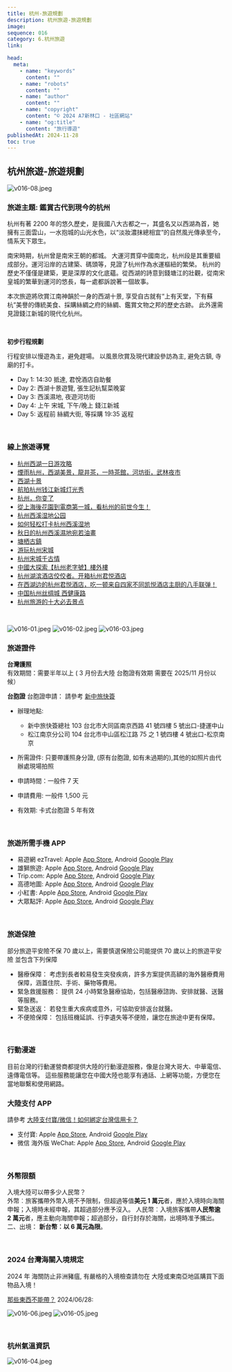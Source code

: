 ```yaml
---
title: 杭州-旅遊規劃
description: 杭州旅遊-旅遊規劃
image:
sequence: 016
category: 6.杭州旅遊
link:

head:
  meta:
    - name: "keywords"
      content: ""
    - name: "robots"
      content: ""
    - name: "author"
      content: ""
    - name: "copyright"
      content: "© 2024 A7新林口 - 社區網站"
    - name: "og:title"
      content: "旅行導遊"
publishedAt: 2024-11-28
toc: true
---
```


## 杭州旅遊-旅遊規劃

![v016-08.jpeg](/images/travel/v016-08.jpeg)

### 旅遊主題: 鑑賞古代到現今的杭州

杭州有著 2200 年的悠久歷史，是我國八大古都之一，其盛名又以西湖為首，她擁有三面雲山，一水抱城的山光水色，以“淡妝濃抹總相宜”的自然風光傳承至今，情系天下眾生。

南宋時期，杭州曾是南宋王朝的都城。 大運河貫穿中國南北，杭州段是其重要組成部分。運河沿岸的古建築、碼頭等，見證了杭州作為水運樞紐的繁榮。 杭州的歷史不僅僅是建築，更是深厚的文化底蘊。從西湖的詩意到錢塘江的壯觀，從南宋皇城的繁華到運河的悠長，每一處都訴說著一個故事。

本次旅遊將欣賞江南神韻於一身的西湖十景, 享受自古就有“上有天堂，下有蘇杭”美譽的傳統美食、採購絲綢之府的絲綢、鑑賞文物之邦的歷史古跡。 此外還需見證錢江新城的現代化杭州。

<br>

**初步行程規劃**

行程安排以慢遊為主，避免趕場。 以風景欣賞及現代建設參訪為主, 避免古鎮, 寺廟的打卡。

- Day 1: 14:30 抵達, 君悅酒店自助餐
- Day 2: 西湖十景遊覽, 張生記杭幫菜晚宴
- Day 3: 西溪濕地, 夜遊河坊街
- Day 4: 上午 宋城, 下午/晚上 錢江新城
- Day 5: 返程前 絲綢大街, 等採購 19:35 返程

<br>

### 線上旅遊導覽

- <a href="https://www.youtube.com/watch?v=ldAOjfIlm58">杭州西湖一日游攻略</a>
- <a href="https://www.youtube.com/watch?v=neCioSiUnhs&list=PL4bmLjCDuNdH-DsMIy5U8aduft07tCLLR&index=5">煙雨杭州，西湖美景，龍井茶，一時茶館，河坊街，武林夜市</a>
- <a href="https://www.youtube.com/watch?v=drLvkRZz6nA&list=PL4bmLjCDuNdH-DsMIy5U8aduft07tCLLR&index=7">西湖十景</a>
- <a href="https://www.youtube.com/watch?v=r-md8ZxRQ58">航拍杭州钱江新城灯光秀</a>
- <a href="https://www.youtube.com/watch?v=3wTNQOvRvvU">杭州，你变了</a>
- <a href="https://www.youtube.com/watch?v=PgrKuijw-Ag">從上海後花園到電商第一城，看杭州的前世今生！</a>
- <a href="https://www.youtube.com/watch?v=3V44loOLJKo">杭州西溪湿地公园</a>
- <a href="https://www.youtube.com/watch?v=fk_90aZc3nQ">如何轻松打卡杭州西溪湿地</a>
- <a href="https://www.youtube.com/watch?v=nFA9UDwwmuk">秋日的杭州西溪濕地宛若油畫</a>
- <a href="https://www.youtube.com/watch?v=yrbpJZdeNJQ">塘栖古鎮</a>
- <a href="https://www.youtube.com/watch?v=1nqCmqaly28">游玩杭州宋城</a>
- <a href="https://www.youtube.com/watch?v=8ioHjDAsp_8">杭州宋城千古情</a>
- <a href="https://www.youtube.com/watch?v=r9WgNgcUj9M&list=PLildomvK6b8zsT7Hm67Jt1gwNnoyFwiYv">中國大探索【杭州老字號】樓外樓</a>
- <a href="https://www.youtube.com/watch?v=j7YTKFS_-kU">杭州湖滨酒店佼佼者。开箱杭州君悦酒店</a>
- <a href="https://www.youtube.com/watch?v=qAMUnE3wpHA">在西湖边的杭州君悦酒店，吃一顿来自四家不同凯悦酒店主厨的八手联弹！</a>
- <a href="https://www.youtube.com/watch?v=EFAhad9WPjg">中国杭州丝绸城 西健康路</a>
- <a href="https://www.youtube.com/watch?v=L740PVtE0So">杭州旅游的十大必去景点</a>

<br>

![v016-01.jpeg](/images/travel/v016-01.jpeg)
![v016-02.jpeg](/images/travel/v016-02.jpeg)
![v016-03.jpeg](/images/travel/v016-03.jpeg)

### 旅遊證件

**台灣護照**  
有效期間：需要半年以上 ( 3 月份去大陸 台胞證有效期 需要在 2025/11 月份以候）

**台胞證**
台胞證申請： 請參考 <a href="https://yesvisa.org/taiwan-compatriot-permit/new/">新中旅快簽</a>

- 辦理地點:

  - 新中旅快簽總社 103 台北市大同區南京西路 41 號四樓 5 號出口-捷運中山
  - 松江南京分公司 104 台北市中山區松江路 75 之 1 號四樓 4 號出口-松京南京

- 所需證件: 只要帶護照身分證, (原有台胞證, 如有未過期的),其他的如照片由代辦處現場拍照
- 申請時間：一般件 7 天
- 申請費用: 一般件 1,500 元
- 有效期: 卡式台胞證 5 年有效

<br>

### 旅遊所需手機 APP

- 易遊網 ezTravel: Apple <a href="https://apps.apple.com/tw/app/%E6%98%93%E9%81%8A%E7%B6%B2-%E6%A9%9F%E7%A5%A8-%E8%A8%82%E6%88%BF%E5%8F%8A%E6%97%85%E9%81%8A%E5%B0%88%E5%B1%AC%E5%84%AA%E6%83%A0/id483981045">App Store</a>, Android <a href="https://play.google.com/store/apps/details?id=com.eztravel&hl=zh_TW">Google Play</a>
- 雄獅旅遊: Apple <a href="https://apps.apple.com/tw/app/%E9%9B%84%E7%8D%85%E6%97%85%E9%81%8A-%E6%A9%9F%E7%A5%A8-%E8%A8%82%E6%88%BF-%E5%9C%98%E9%AB%94%E6%97%85%E9%81%8A%E5%B0%88%E5%B1%AC%E5%84%AA%E6%83%A0/id1462125487">App Store</a>, Android <a href="https://play.google.com/store/apps/details?id=com.liontravel.android.consumer&hl=zh_TW">Google Play</a>
- Trip.com: Apple <a href="https://apps.apple.com/tw/app/trip-com-%E9%85%92%E5%BA%97%E6%A9%9F%E7%A5%A8%E9%AB%98%E9%90%B5%E9%A0%90%E8%A8%82%E5%B9%B3%E5%8F%B0/id681752345">App Store</a>, Android <a href="https://play.google.com/store/apps/details?id=ctrip.english&hl=zh_TW">Google Play</a>
- 高德地圖: Apple <a href="https://apps.apple.com/tw/app/%E9%AB%98%E5%BE%B7%E5%9C%B0%E5%9C%96-%E5%B0%8E%E8%88%AA%E5%B7%B4%E5%A3%AB%E5%9C%B0%E9%90%B5%E5%87%BA%E8%A1%8C-%E9%AB%98%E5%BE%B7%E6%89%93%E8%BB%8A/id461703208">App Store</a>, Android <a href="https://play.google.com/store/apps/details?id=com.autonavi.minimap&hl=zh">Google Play</a>
- 小紅書: Apple <a href="https://apps.apple.com/mo/app/rednote-%E5%B0%8F%E7%B4%85%E6%9B%B8%E5%9C%8B%E9%9A%9B%E7%89%88/id6499068935">App Store</a>, Android <a href="https://play.google.com/store/apps/details?id=com.xingin.xhs&hl=zh_TW">Google Play</a>
- 大眾點評: Apple <a href="https://apps.apple.com/hk/app/%E5%A4%A7%E7%9C%BE%E9%BB%9E%E8%A9%95-%E5%85%A7%E5%9C%B0%E6%90%B5%E9%A3%B2%E6%90%B5%E9%A3%9F%E7%94%9F%E6%B4%BB%E6%83%85%E5%A0%B1/id351091731">App Store</a>, Android <a href="https://play.google.com/store/apps/details?id=com.dianping.v1&hl=zh_TW">Google Play</a>

<br>

### 旅遊保險

部分旅遊平安險不保 70 歲以上，需要慎選保險公司能提供 70 歲以上的旅遊平安險 並包含下列保障

- 醫療保障： 考虑到長者較易發生突發疾病，許多方案提供高額的海外醫療費用保障，涵蓋住院、手術、藥物等費用。
- 緊急救援服務： 提供 24 小時緊急醫療協助，包括醫療諮詢、安排就醫、送醫等服務。
- 緊急送返： 若發生重大疾病或意外，可協助安排返台就醫。
- 不便險保障： 包括班機延誤、行李遺失等不便險，讓您在旅途中更有保障。

<br>

### 行動漫遊

目前台灣的行動運營商都提供大陸的行動漫遊服務，像是台灣大哥大、中華電信、遠傳電信等。 這些服務能讓您在中國大陸也能享有通話、上網等功能，方便您在當地聯繫和使用網路。

### 大陸支付 APP

請參考 <a href="https://www.cardu.com.tw/mpay/detail.php?41522">大陸支付寶/微信！如何綁定台灣信用卡？</a>

- 支付寶: Apple <a href="https://apps.apple.com/tw/app/%E6%94%AF%E4%BB%98%E5%AE%9D-%E7%94%9F%E6%B4%BB%E5%A5%BD-%E6%94%AF%E4%BB%98%E5%AE%9D/id333206289">App Store</a>, Android <a href="https://play.google.com/store/apps/details?id=com.eg.android.AlipayGphone&hl=zh_TW">Google Play</a>
- 微信 海外版 WeChat: Apple <a href="https://apps.apple.com/tw/app/wechat/id414478124">App Store</a>, Android <a href="https://play.google.com/store/apps/details?id=com.tencent.mm&hl=zh_TW">Google Play</a>

<br>

### 外幣限額

入境大陸可以帶多少人民幣？  
外幣︰旅客攜帶外幣入境不予限制，但超過等值**美元 1 萬元**者，應於入境時向海關申報；入境時未經申報，其超過部分應予沒入。 人民幣︰入境旅客攜帶**人民幣逾 2 萬元**者，應主動向海關申報；超過部分，自行封存於海關，出境時准予攜出。 二、出境： **新台幣︰以 6 萬元為限**。

<br>

### 2024 台灣海關入境規定

2024 年 海關防止非洲豬瘟, 有嚴格的入境檢查請勿在 大陸或東南亞地區購買下面物品入境！

<a href="https://www.cardu.com.tw/epoint/detail.php?40579">那些東西不能帶？</a> 2024/06/28:

![v016-06.jpeg](/images/travel/v016-06.png)
![v016-05.jpeg](/images/travel/v016-05.png)

<br>

### 杭州氣溫資訊

![v016-04.jpeg](/images/travel/v016-04.png)

